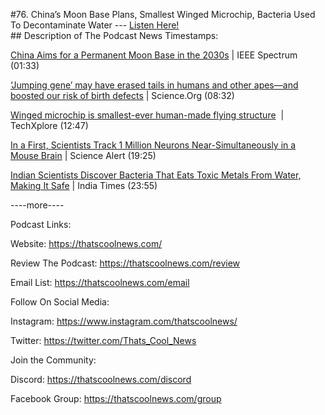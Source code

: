 #76. China’s Moon Base Plans, Smallest Winged Microchip, Bacteria Used To Decontaminate Water
        ---
        [Listen Here!](https://thatscoolnews.podbean.com/e/76-china-s-moon-base-plans-smallest-winged-microchip-bacteria-used-to-decontaminate-water/) \
        ## Description of The Podcast
        News Timestamps:
<p><a href='https://spectrum.ieee.org/china-aims-for-a-permanent-moon-base-in-the-2030s#toggle-gdpr'>China Aims for a Permanent Moon Base in the 2030s</a> | IEEE Spectrum (01:33)</p>

<p><a href='https://www.science.org/content/article/jumping-gene-may-have-erased-tails-humans-and-other-apes-and-boosted-our-risk-birth-defects'>‘Jumping gene’ may have erased tails in humans and other apes—and boosted our risk of birth defects</a> | Science.Org (08:32)</p>

<p><a href='https://techxplore.com/news/2021-09-winged-microchip-smallest-ever-human-made.html'>Winged microchip is smallest-ever human-made flying structure</a>  | TechXplore (12:47)</p>

<p><a href='https://www.sciencealert.com/scientists-can-now-keep-track-of-a-million-different-neurons-across-mouse-brains'>In a First, Scientists Track 1 Million Neurons Near-Simultaneously in a Mouse Brain</a> | Science Alert (19:25)</p>

<p><a href='https://www.indiatimes.com/technology/science-and-future/iit-bhu-549926.html'>Indian Scientists Discover Bacteria That Eats Toxic Metals From Water, Making It Safe</a> | India Times (23:55)</p>

<p>----more----</p>

Podcast Links:
<p style="text-align:left;">Website: <a href='https://thatscoolnews.com/'>https://thatscoolnews.com/</a></p>

<p style="text-align:left;">Review The Podcast: <a href='https://thatscoolnews.com/review/'>https://thatscoolnews.com/review</a></p>

<p style="text-align:left;">Email List: <a href='https://thatscoolnews.com/email/'>https://thatscoolnews.com/email</a></p>

Follow On Social Media:
<p style="text-align:left;">Instagram: <a href='https://www.instagram.com/thatscoolnews/'>https://www.instagram.com/thatscoolnews/ </a></p>

<p style="text-align:left;">Twitter: <a href='https://twitter.com/Thats_Cool_News'>https://twitter.com/Thats_Cool_News</a> </p>

Join the Community:
<p style="text-align:left;">Discord: <a href='https://thatscoolnews.com/discord'>https://thatscoolnews.com/discord</a></p>

<p style="text-align:left;">Facebook Group: <a href='https://thatscoolnews.com/group'>https://thatscoolnews.com/group</a></p>
